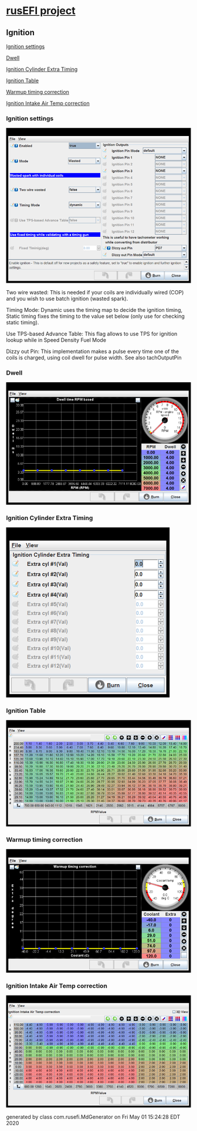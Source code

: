 # [rusEFI project](rusEFI-project)
## Ignition
[Ignition settings](#ignition-settings)

[Dwell](#dwell)

[Ignition Cylinder Extra Timing](#ignition-cylinder-extra-timing)

[Ignition Table](#ignition-table)

[Warmup timing correction](#warmup-timing-correction)

[Ignition Intake Air Temp correction](#ignition-intake-air-temp-correction)

### Ignition settings
![x](overview/TS_generated/dialog_Ignition_settings.png)

Two wire wasted: This is needed if your coils are individually wired (COP) and you wish to use batch ignition (wasted spark).

Timing Mode: Dynamic uses the timing map to decide the ignition timing, Static timing fixes the timing to the value set below (only use for checking static timing).

Use TPS-based Advance Table: This flag allows to use TPS for ignition lookup while in Speed Density Fuel Mode

Dizzy out Pin: This implementation makes a pulse every time one of the coils is charged, using coil dwell for pulse width. See also tachOutputPin

### Dwell
![x](overview/TS_generated/dialog_Dwell.png)

### Ignition Cylinder Extra Timing
![x](overview/TS_generated/dialog_Ignition_Cylinder_Extra_Timing.png)

### Ignition Table
![x](overview/TS_generated/dialog_Ignition_Table.png)

### Warmup timing correction
![x](overview/TS_generated/dialog_Warmup_timing_correction.png)

### Ignition Intake Air Temp correction
![x](overview/TS_generated/dialog_Ignition_Intake_Air_Temp_correction.png)


generated by class com.rusefi.MdGenerator on Fri May 01 15:24:28 EDT 2020
